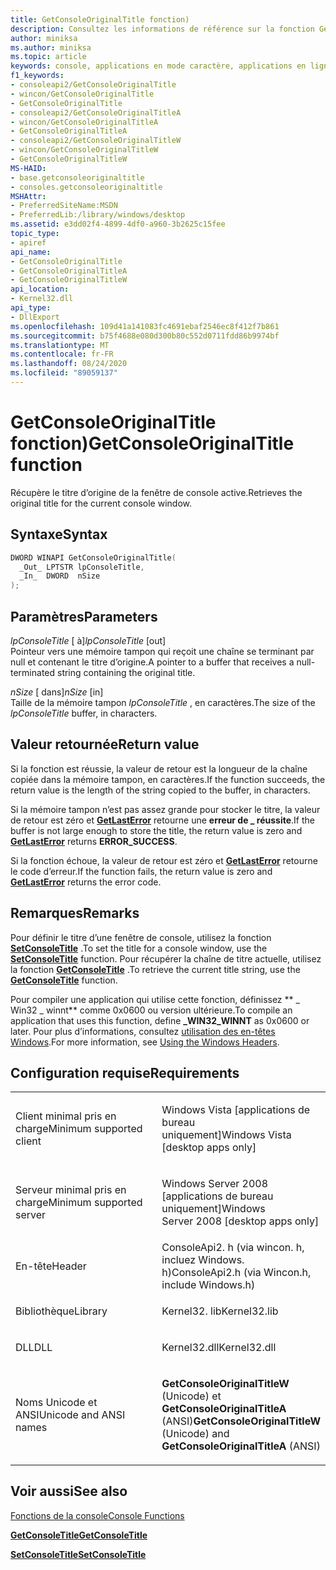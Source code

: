 ```yaml
---
title: GetConsoleOriginalTitle fonction)
description: Consultez les informations de référence sur la fonction GetConsoleOriginalTitle, qui récupère le titre d’origine de la fenêtre de console active.
author: miniksa
ms.author: miniksa
ms.topic: article
keywords: console, applications en mode caractère, applications en ligne de commande, applications Terminal Server, API de console
f1_keywords:
- consoleapi2/GetConsoleOriginalTitle
- wincon/GetConsoleOriginalTitle
- GetConsoleOriginalTitle
- consoleapi2/GetConsoleOriginalTitleA
- wincon/GetConsoleOriginalTitleA
- GetConsoleOriginalTitleA
- consoleapi2/GetConsoleOriginalTitleW
- wincon/GetConsoleOriginalTitleW
- GetConsoleOriginalTitleW
MS-HAID:
- base.getconsoleoriginaltitle
- consoles.getconsoleoriginaltitle
MSHAttr:
- PreferredSiteName:MSDN
- PreferredLib:/library/windows/desktop
ms.assetid: e3dd02f4-4899-4df0-a960-3b2625c15fee
topic_type:
- apiref
api_name:
- GetConsoleOriginalTitle
- GetConsoleOriginalTitleA
- GetConsoleOriginalTitleW
api_location:
- Kernel32.dll
api_type:
- DllExport
ms.openlocfilehash: 109d41a141083fc4691ebaf2546ec8f412f7b861
ms.sourcegitcommit: b75f4688e080d300b80c552d0711fdd86b9974bf
ms.translationtype: MT
ms.contentlocale: fr-FR
ms.lasthandoff: 08/24/2020
ms.locfileid: "89059137"
---
```

# <a name="getconsoleoriginaltitle-function"></a><span data-ttu-id="cff93-104">GetConsoleOriginalTitle fonction)</span><span class="sxs-lookup"><span data-stu-id="cff93-104">GetConsoleOriginalTitle function</span></span>


<span data-ttu-id="cff93-105">Récupère le titre d’origine de la fenêtre de console active.</span><span class="sxs-lookup"><span data-stu-id="cff93-105">Retrieves the original title for the current console window.</span></span>

<a name="syntax"></a><span data-ttu-id="cff93-106">Syntaxe</span><span class="sxs-lookup"><span data-stu-id="cff93-106">Syntax</span></span>
------

```C
DWORD WINAPI GetConsoleOriginalTitle(
  _Out_ LPTSTR lpConsoleTitle,
  _In_  DWORD  nSize
);
```

<a name="parameters"></a><span data-ttu-id="cff93-107">Paramètres</span><span class="sxs-lookup"><span data-stu-id="cff93-107">Parameters</span></span>
----------

<span data-ttu-id="cff93-108">*lpConsoleTitle* \[ à\]</span><span class="sxs-lookup"><span data-stu-id="cff93-108">*lpConsoleTitle* \[out\]</span></span>  
<span data-ttu-id="cff93-109">Pointeur vers une mémoire tampon qui reçoit une chaîne se terminant par null et contenant le titre d’origine.</span><span class="sxs-lookup"><span data-stu-id="cff93-109">A pointer to a buffer that receives a null-terminated string containing the original title.</span></span>

<span data-ttu-id="cff93-110">*nSize* \[ dans\]</span><span class="sxs-lookup"><span data-stu-id="cff93-110">*nSize* \[in\]</span></span>  
<span data-ttu-id="cff93-111">Taille de la mémoire tampon *lpConsoleTitle* , en caractères.</span><span class="sxs-lookup"><span data-stu-id="cff93-111">The size of the *lpConsoleTitle* buffer, in characters.</span></span>

<a name="return-value"></a><span data-ttu-id="cff93-112">Valeur retournée</span><span class="sxs-lookup"><span data-stu-id="cff93-112">Return value</span></span>
------------

<span data-ttu-id="cff93-113">Si la fonction est réussie, la valeur de retour est la longueur de la chaîne copiée dans la mémoire tampon, en caractères.</span><span class="sxs-lookup"><span data-stu-id="cff93-113">If the function succeeds, the return value is the length of the string copied to the buffer, in characters.</span></span>

<span data-ttu-id="cff93-114">Si la mémoire tampon n’est pas assez grande pour stocker le titre, la valeur de retour est zéro et [**GetLastError**](https://msdn.microsoft.com/library/windows/desktop/ms679360) retourne une **erreur de \_ réussite**.</span><span class="sxs-lookup"><span data-stu-id="cff93-114">If the buffer is not large enough to store the title, the return value is zero and [**GetLastError**](https://msdn.microsoft.com/library/windows/desktop/ms679360) returns **ERROR\_SUCCESS**.</span></span>

<span data-ttu-id="cff93-115">Si la fonction échoue, la valeur de retour est zéro et [**GetLastError**](https://msdn.microsoft.com/library/windows/desktop/ms679360) retourne le code d’erreur.</span><span class="sxs-lookup"><span data-stu-id="cff93-115">If the function fails, the return value is zero and [**GetLastError**](https://msdn.microsoft.com/library/windows/desktop/ms679360) returns the error code.</span></span>

<a name="remarks"></a><span data-ttu-id="cff93-116">Remarques</span><span class="sxs-lookup"><span data-stu-id="cff93-116">Remarks</span></span>
-------

<span data-ttu-id="cff93-117">Pour définir le titre d’une fenêtre de console, utilisez la fonction [**SetConsoleTitle**](setconsoletitle.md) .</span><span class="sxs-lookup"><span data-stu-id="cff93-117">To set the title for a console window, use the [**SetConsoleTitle**](setconsoletitle.md) function.</span></span> <span data-ttu-id="cff93-118">Pour récupérer la chaîne de titre actuelle, utilisez la fonction [**GetConsoleTitle**](getconsoletitle.md) .</span><span class="sxs-lookup"><span data-stu-id="cff93-118">To retrieve the current title string, use the [**GetConsoleTitle**](getconsoletitle.md) function.</span></span>

<span data-ttu-id="cff93-119">Pour compiler une application qui utilise cette fonction, définissez \*\* \_ Win32 \_ winnt\*\* comme 0x0600 ou version ultérieure.</span><span class="sxs-lookup"><span data-stu-id="cff93-119">To compile an application that uses this function, define **\_WIN32\_WINNT** as 0x0600 or later.</span></span> <span data-ttu-id="cff93-120">Pour plus d’informations, consultez [utilisation des en-têtes Windows](https://msdn.microsoft.com/library/windows/desktop/aa383745).</span><span class="sxs-lookup"><span data-stu-id="cff93-120">For more information, see [Using the Windows Headers](https://msdn.microsoft.com/library/windows/desktop/aa383745).</span></span>

<a name="requirements"></a><span data-ttu-id="cff93-121">Configuration requise</span><span class="sxs-lookup"><span data-stu-id="cff93-121">Requirements</span></span>
------------

<table>
<colgroup>
<col width="50%" />
<col width="50%" />
</colgroup>
<tbody>
<tr class="odd">
<td><p><span data-ttu-id="cff93-122">Client minimal pris en charge</span><span class="sxs-lookup"><span data-stu-id="cff93-122">Minimum supported client</span></span></p></td>
<td><p><span data-ttu-id="cff93-123">Windows Vista [applications de bureau uniquement]</span><span class="sxs-lookup"><span data-stu-id="cff93-123">Windows Vista [desktop apps only]</span></span></p></td>
</tr>
<tr class="even">
<td><p><span data-ttu-id="cff93-124">Serveur minimal pris en charge</span><span class="sxs-lookup"><span data-stu-id="cff93-124">Minimum supported server</span></span></p></td>
<td><p><span data-ttu-id="cff93-125">Windows Server 2008 [applications de bureau uniquement]</span><span class="sxs-lookup"><span data-stu-id="cff93-125">Windows Server 2008 [desktop apps only]</span></span></p></td>
</tr>
<tr class="odd">
<td><p><span data-ttu-id="cff93-126">En-tête</span><span class="sxs-lookup"><span data-stu-id="cff93-126">Header</span></span></p></td>
<td><span data-ttu-id="cff93-127">ConsoleApi2. h (via wincon. h, incluez Windows. h)</span><span class="sxs-lookup"><span data-stu-id="cff93-127">ConsoleApi2.h (via Wincon.h, include Windows.h)</span></span></td>
</tr>
<tr class="even">
<td><p><span data-ttu-id="cff93-128">Bibliothèque</span><span class="sxs-lookup"><span data-stu-id="cff93-128">Library</span></span></p></td>
<td><span data-ttu-id="cff93-129">Kernel32. lib</span><span class="sxs-lookup"><span data-stu-id="cff93-129">Kernel32.lib</span></span></td>
</tr>
<tr class="odd">
<td><p><span data-ttu-id="cff93-130">DLL</span><span class="sxs-lookup"><span data-stu-id="cff93-130">DLL</span></span></p></td>
<td><span data-ttu-id="cff93-131">Kernel32.dll</span><span class="sxs-lookup"><span data-stu-id="cff93-131">Kernel32.dll</span></span></td>
</tr>
<tr class="even">
<td><p><span data-ttu-id="cff93-132">Noms Unicode et ANSI</span><span class="sxs-lookup"><span data-stu-id="cff93-132">Unicode and ANSI names</span></span></p></td>
<td><p><span data-ttu-id="cff93-133"><strong>GetConsoleOriginalTitleW</strong> (Unicode) et <strong>GetConsoleOriginalTitleA</strong> (ANSI)</span><span class="sxs-lookup"><span data-stu-id="cff93-133"><strong>GetConsoleOriginalTitleW</strong> (Unicode) and <strong>GetConsoleOriginalTitleA</strong> (ANSI)</span></span></p></td>
</tr>
<tr class="odd">
</tr>
<tr class="even">
</tr>
<tr class="odd">
</tr>
<tr class="even">
</tr>
</tbody>
</table>

## <a name="span-idsee_alsospansee-also"></a><span data-ttu-id="cff93-134"><span id="see_also"></span>Voir aussi</span><span class="sxs-lookup"><span data-stu-id="cff93-134"><span id="see_also"></span>See also</span></span>


[<span data-ttu-id="cff93-135">Fonctions de la console</span><span class="sxs-lookup"><span data-stu-id="cff93-135">Console Functions</span></span>](console-functions.md)

[<span data-ttu-id="cff93-136">**GetConsoleTitle**</span><span class="sxs-lookup"><span data-stu-id="cff93-136">**GetConsoleTitle**</span></span>](getconsoletitle.md)

[<span data-ttu-id="cff93-137">**SetConsoleTitle**</span><span class="sxs-lookup"><span data-stu-id="cff93-137">**SetConsoleTitle**</span></span>](setconsoletitle.md)

 

 




